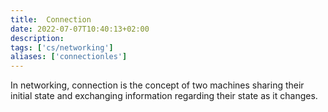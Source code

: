 ```yaml
---
title:  Connection
date: 2022-07-07T10:40:13+02:00
description: 
tags: ['cs/networking']
aliases: ['connectionles']
---
```


In networking, connection is the concept of two machines sharing their initial state and exchanging information regarding their state as it changes. 